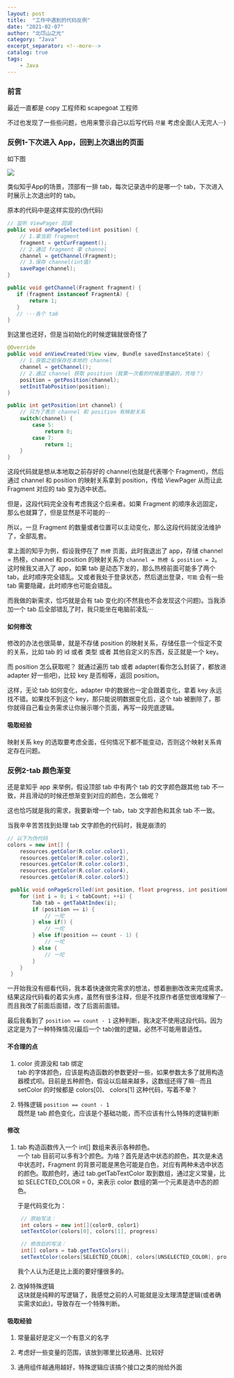 ```yaml
---
layout: post
title:  "工作中遇到的代码反例"
date: "2021-02-07"
author: "北邙山之光"
category: "Java"
excerpt_separator: <!--more-->
catalog: true  
tags: 
    - Java
---
```


### 前言

最近一直都是 copy 工程师和 scapegoat 工程师

不过也发现了一些些问题，也用来警示自己以后写代码 `尽量` 考虑全面(人无完人···)

### 反例1-下次进入 App，回到上次退出的页面

如下图

![](/img/in-post/tab-example.jpg)

类似知乎App的场景，顶部有一排 tab，每次记录选中的是哪一个 tab，下次进入时展示上次退出时的 tab。

原本的代码中是这样实现的(伪代码)

```java
// 监听 ViewPager 回调
public void onPageSelected(int position) {
    // 1.拿当前 fragment
    fragment = getCurFragment();
    // 2.通过 fragment 拿 channel
    channel = getChannel(Fragment);
    // 3.保存 channel(int值)
    savePage(channel);
}

public void getChannel(Fragment fragment) {
   if (fragment instanceof FragmentA) {
       return 1;
   }
   // ···各个 tab
}
```

到这里也还好，但是当初始化的时候逻辑就很奇怪了

```java
@Override
public void onViewCreated(View view, Bundle savedInstanceState) {
    // 1.获取之前保存在本地的 channel
    channel = getChannel();
    // 2.通过 channel 获取 position（我第一次看的时候是懵逼的，凭啥？）
    position = getPosition(channel);
    setInitTabPosition(position);
}

public int getPosition(int channel) {
    // 只为了表示 channel 和 position 有映射关系
    switch(channel) {
        case 5:
            return 0;
        case 7:
            return 1;
    }
}
```

这段代码就是想从本地取之前存好的 channel(也就是代表哪个 Fragment)，然后通过 channel 和 position 的映射关系拿到 position，传给 ViewPager 从而让此 Fragment 对应的 tab 变为选中状态。

但是，这段代码完全没有考虑我这个后来者。如果 Fragment 的顺序永远固定，那么也就算了，但是显然是不可能的···

所以，一旦 Fragment 的数量或者位置可以主动变化，那么这段代码就没法维护了，全部乱套。

拿上面的知乎为例，假设我停在了 `热榜` 页面，此时我退出了 app，存储 channel = 热榜，channel 和 position 的映射关系为 `channel = 热榜 & position = 2`。这时候我又进入了 app，如果 tab 是动态下发的，那么热榜前面可能多了两个 tab，此时顺序完全错乱。又或者我处于登录状态，然后退出登录，`可能` 会有一些 tab 需要隐藏，此时顺序也可能会错乱。

而我做的新需求，恰巧就是会有 tab 变化的(不然我也不会发现这个问题)。当我添加一个 tab 后全部错乱了时，我只能坐在电脑前凌乱···

#### 如何修改

修改的办法也很简单，就是不存储 position 的映射关系，存储任意一个恒定不变的关系，比如 tab 的 id 或者 类型 或者 其他自定义的东西，反正就是一个 key。

而 position 怎么获取呢？ 就通过遍历 tab 或者 adapter(看你怎么封装了，都放进 adapter 好一些吧)，比较 key 是否相等，返回 position。

这样，无论 tab 如何变化，adapter 中的数据也一定会跟着变化，拿着 key 永远找不错。如果找不到这个 key，那只能说明数据变化后，这个 tab 被删除了，那你就得自己看业务需求让你展示哪个页面，再写一段兜底逻辑。

#### 吸取经验

映射关系 key 的选取要考虑全面，任何情况下都不能变动，否则这个映射关系肯定存在问题。

### 反例2-tab 颜色渐变

还是拿知乎 app 来举例，假设顶部 tab 中有两个 tab 的文字颜色跟其他 tab 不一致，并且滑动的时候还想渐变到对应的颜色，怎么做呢？

这也恰巧就是我的需求，我要新增一个 tab，tab 文字颜色和其余 tab 不一致。

当我辛辛苦苦找到处理 tab 文字颜色的代码时，我是崩溃的

```java
// 以下为伪代码
colors = new int[] {
    resources.getColor(R.color.color1),
    resources.getColor(R.color.color2),
    resources.getColor(R.color.color3),
    resources.getColor(R.color.color4),
    resources.getColor(R.color.color5)}

 public void onPageScrolled(int position, float progress, int positionOffsetPixels) {
    for (int i = 0; i < tabCount; ++i) {
        Tab tab = getTabAtIndex(i);
        if (position == i) {
            // 一坨
        } else if() {
            // 一坨
        } else if(position == count - 1) {
            // 一坨
        } else {
            // 一坨
        }
    }
 }
```

一开始我没有细看代码，我本着快速做完需求的想法，想着删删改改来完成需求。结果这段代码看的着实头疼，虽然有很多注释，但是不找原作者感觉很难理解了···而且我改了前面后面错，改了后面前面错。

最后我看到了 `position == count - 1` 这种判断，我决定不使用这段代码。因为这定是为了一种特殊情况(最后一个 tab)做的逻辑，必然不可能用普适性。

#### 不合理的点

1. color 资源没和 tab 绑定  
   tab 的字体颜色，应该是构造函数的参数更好一些，如果参数太多了就用构造器模式呗。目前是五种颜色，假设以后越来越多，这数组还得了嘛···而且 setColor 的时候都是 colors[0]、 colors[1] 这种代码，写着不晕？

2. 特殊逻辑 `position == count - 1`  
   既然是 tab 颜色变化，应该是个基础功能，而不应该有什么特殊的逻辑判断

#### 修改

1. tab 构造函数传入一个 int[] 数组来表示各种颜色。  
   一个 tab 目前可以多有3个颜色。为啥？首先是选中状态的颜色，其次是未选中状态时，Fragment 的背景可能是黑色可能是白色，对应有两种未选中状态的颜色。取颜色时，通过 tab.getTabTextColor 取到数组，通过定义常量，比如 SELECTED_COLOR = 0，来表示 color 数组的第一个元素是选中态的颜色。

   于是代码变化为：

   ```java
    // 原始写法：
    int colors = new int[]{color0, color1}
    setTextColor(colors[0], colors[1], progress)

    // 修改后的写法： 
    int[] colors = tab.getTextColors();  
    setTextColor(colors[SELECTED_COLOR], colors[UNSELECTED_COLOR], progress)
   ```

   我个人认为还是比上面的要好懂很多的。

2. 改掉特殊逻辑  
   这块就是纯粹的写逻辑了，我感觉之前的人可能就是没太理清楚逻辑(或者确实需求如此)，导致存在一个特殊判断。

#### 吸取经验

1. 常量最好是定义一个有意义的名字

2. 考虑好一些变量的范围，该放到哪里比较通用、比较好

3. 通用组件越通用越好，特殊逻辑应该搞个接口之类的抛给外面